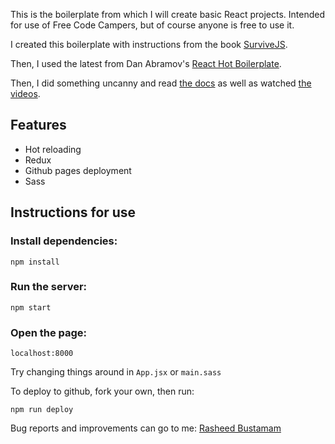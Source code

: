 This is the boilerplate from which I will create basic React projects. Intended for use of Free Code Campers, but of course anyone is free to use it.

I created this boilerplate with instructions from the book [SurviveJS](http://survivejs.com). 

Then, I used the latest from Dan Abramov's [React Hot Boilerplate](https://github.com/gaearon/reacthotboilerplate).

Then, I did something uncanny and read [the docs](http://redux.js.org/docs/introduction/Ecosystem.html) as well as watched [the videos](https://egghead.io/lessons/javascript-redux-extracting-presentational-components-todo-todolist). 

## Features

- Hot reloading
- Redux
- Github pages deployment
- Sass

## Instructions for use

### Install dependencies:

```		
npm install
```		

### Run the server:

```
npm start
```

### Open the page:
```
localhost:8000
```

Try changing things around in `App.jsx` or `main.sass`

To deploy to github, fork your own, then run:

```
npm run deploy
```

Bug reports and improvements can go to me: [Rasheed Bustamam](rasheed.bustamam@gmail.com)